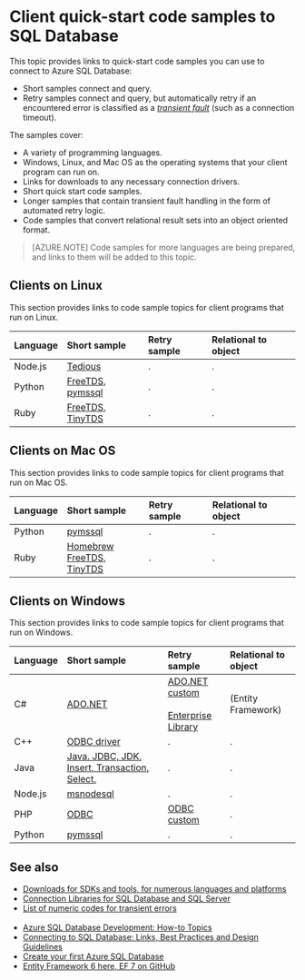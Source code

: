 <properties 
    pageTitle="Client quick start code samples to SQL Database | Microsoft Azure" 
    description="Provides code samples and drivers for Node.js on Linux, Python on Mac OS, Java and Windows, Enterprise Library, and many more all for Azure SQL Database clients."
    services="sql-database" 
    documentationCenter="" 
    authors="MightyPen" 
    manager="jeffreyg" 
    editor=""/>


<tags 
    ms.service="sql-database" 
    ms.workload="data-management" 
    ms.tgt_pltfrm="na" 
    ms.devlang="na" 
    ms.topic="article" 
    ms.date="10/29/2015" 
    ms.author="genemi"/>


# Client quick-start code samples to SQL Database


This topic provides links to quick-start code samples you can use to connect to Azure SQL Database:


- Short samples connect and query.
- Retry samples connect and query, but automatically retry if an encountered error is classified as a [*transient fault*](sql-database-develop-error-messages.md#bkmk_connection_errors) (such as a connection timeout).


The samples cover:


- A variety of programming languages.
- Windows, Linux, and Mac OS as the operating systems that your client program can run on.
- Links for downloads to any necessary connection drivers.
- Short quick start code samples.
- Longer samples that contain transient fault handling in the form of automated retry logic.
- Code samples that convert relational result sets into an object  oriented format.


> [AZURE.NOTE] Code samples for more languages are being prepared, and links to them will be added to this topic.


## Clients on Linux


This section provides links to code sample topics for client programs that run on Linux.


| Language | Short sample | Retry sample | Relational to object |
| :-- | :-- | :-- | :-- |
| Node.js | [Tedious](sql-database-develop-nodejs-simple-linux.md) | . | . |
| Python | [FreeTDS, pymssql](sql-database-develop-python-simple-unbutu-linux.md) | . | . |
| Ruby | [FreeTDS, TinyTDS](sql-database-develop-ruby-simple-linux.md) | . | . |


## Clients on Mac OS


This section provides links to code sample topics for client programs that run on Mac OS.


| Language | Short sample | Retry sample | Relational to object |
| :-- | :-- | :-- | :-- |
| Python | [pymssql](sql-database-develop-python-simple-mac-osx.md) | . | . |
| Ruby | [Homebrew<br/>FreeTDS, TinyTDS](sql-database-develop-ruby-simple-mac-osx.md) | . | . |


## Clients on Windows


This section provides links to code sample topics for client programs that run on Windows.


| Language | Short sample | Retry sample | Relational to object |
| :-- | :-- | :-- | :-- |
| C# | [ADO.NET](sql-database-develop-dotnet-simple.md) | [ADO.NET custom](sql-database-develop-csharp-retry-windows.md)<br/><br/>[Enterprise Library](sql-database-develop-entlib-csharp-retry-windows.md) | (Entity Framework) |
| C++ | [ODBC driver](http://msdn.microsoft.com/library/azure/hh974312.aspx) | . | . |
| Java | [Java. JDBC, JDK. Insert, Transaction, Select.](sql-database-develop-java-simple-windows.md) | . | . |
| Node.js | [msnodesql](sql-database-develop-nodejs-simple-windows.md) | . | . |
| PHP | [ODBC](sql-database-develop-php-simple-windows.md) | [ODBC custom](sql-database-develop-php-retry-windows.md) | . |
| Python | [pymssql](sql-database-develop-python-simple-windows.md) | . | . |


## See also


- [Downloads for SDKs and tools, for numerous languages and platforms](http://azure.microsoft.com/downloads/#cmd-line-tools)
- [Connection Libraries for SQL Database and SQL Server](sql-database-libraries.md)
- [List of numeric codes for transient errors](sql-database-develop-error-messages.md#bkmk_connection_errors)<br/>&nbsp;
- [Azure SQL Database Development: How-to Topics](http://msdn.microsoft.com/library/azure/ee621787.aspx)
- [Connecting to SQL Database: Links, Best Practices and Design Guidelines](sql-database-connect-central-recommendations.md)
- [Create your first Azure SQL Database](sql-database-get-started.md)
- [Entity Framework 6 here, EF 7 on GitHub](http://entityframework.codeplex.com/)



